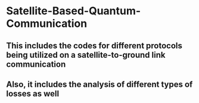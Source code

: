 # Satellite-Based-Quantum-Communication
## This includes the codes for different protocols being utilized on a satellite-to-ground link communication
## Also, it includes the analysis of different types of losses as well
